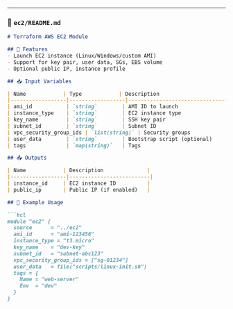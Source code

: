 
---

### 📘 `ec2/README.md`

```markdown
# Terraform AWS EC2 Module

## 🚀 Features
- Launch EC2 instance (Linux/Windows/custom AMI)
- Support for key pair, user data, SGs, EBS volume
- Optional public IP, instance profile

## 📥 Input Variables

| Name            | Type            | Description                       |
|------------------|------------------|-----------------------------------|
| ami_id           | `string`        | AMI ID to launch                  |
| instance_type    | `string`        | EC2 instance type                 |
| key_name         | `string`        | SSH key pair                      |
| subnet_id        | `string`        | Subnet ID                         |
| vpc_security_group_ids | `list(string)` | Security groups                  |
| user_data        | `string`        | Bootstrap script (optional)       |
| tags             | `map(string)`   | Tags                              |

## 📤 Outputs

| Name            | Description              |
|------------------|--------------------------|
| instance_id     | EC2 instance ID          |
| public_ip       | Public IP (if enabled)   |

## 🧩 Example Usage

```hcl
module "ec2" {
  source      = "../ec2"
  ami_id      = "ami-123456"
  instance_type = "t3.micro"
  key_name    = "dev-key"
  subnet_id   = "subnet-abc123"
  vpc_security_group_ids = ["sg-01234"]
  user_data   = file("scripts/linux-init.sh")
  tags = {
    Name = "web-server"
    Env  = "dev"
  }
}
